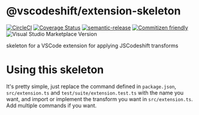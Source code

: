 # @vscodeshift/extension-skeleton

[![CircleCI](https://circleci.com/gh/vscodeshift/extension-skeleton.svg?style=svg)](https://circleci.com/gh/vscodeshift/extension-skeleton)
[![Coverage Status](https://codecov.io/gh/vscodeshift/extension-skeleton/branch/master/graph/badge.svg)](https://codecov.io/gh/vscodeshift/extension-skeleton)
[![semantic-release](https://img.shields.io/badge/%20%20%F0%9F%93%A6%F0%9F%9A%80-semantic--release-e10079.svg)](https://github.com/semantic-release/semantic-release)
[![Commitizen friendly](https://img.shields.io/badge/commitizen-friendly-brightgreen.svg)](http://commitizen.github.io/cz-cli/)
![Visual Studio Marketplace Version](https://img.shields.io/visual-studio-marketplace/v/vscodeshift.extension-skeleton)

skeleton for a VSCode extension for applying JSCodeshift transforms

# Using this skeleton

It's pretty simple, just replace the command defined in `package.json`, `src/extension.ts`
and `test/suite/extension.test.ts` with the name you want, and import or implement the transform
you want in `src/extension.ts`. Add multiple commands if you want.
